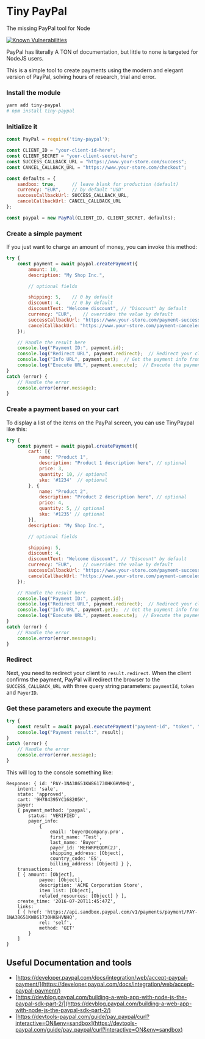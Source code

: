 # Tiny PayPal
The missing PayPal tool for Node

<a href="https://snyk.io/test/github/TvrboPro/TinyPaypal"><img src="https://snyk.io/test/github/TvrboPro/TinyPaypal/badge.svg" alt="Known Vulnerabilities" data-canonical-src="https://snyk.io/test/github/TvrboPro/TinyPaypal" style="max-width:100%;"></a>

PayPal has literally A TON of documentation, but little to none is targeted for NodeJS users.

This is a simple tool to create payments using the modern and elegant version of PayPal, solving hours of research, trial and error.

### Install the module

```bash
yarn add tiny-paypal
# npm install tiny-paypal
```

### Initialize it

```js
const PayPal = require('tiny-paypal');

const CLIENT_ID = "your-client-id-here";
const CLIENT_SECRET = "your-client-secret-here";
const SUCCESS_CALLBACK_URL = "https://www.your-store.com/success";
const CANCEL_CALLBACK_URL = "https://www.your-store.com/checkout";

const defaults = {
	sandbox: true, 		// leave blank for production (default)
	currency: "EUR",	// by default "USD"
	successCallbackUrl: SUCCESS_CALLBACK_URL,
	cancelCallbackUrl: CANCEL_CALLBACK_URL
};

const paypal = new PayPal(CLIENT_ID, CLIENT_SECRET, defaults);
```

### Create a simple payment

If you just want to charge an amount of money, you can invoke this method:

```js
try {
	const payment = await paypal.createPayment({
		amount: 10,
		description: "My Shop Inc.",

		// optional fields

		shipping: 5,    // 0 by default
		discount: 4,    // 0 by default
		discountText: "Welcome discount", // "Discount" by default
		currency: "EUR",    // overrides the value by default
		successCallbackUrl: "https://www.your-store.com/payment-success",    // overrides the value set before
		cancelCallbackUrl: "https://www.your-store.com/payment-canceled"    // overrides the value set before
	});

	// Handle the result here
	console.log("Payment ID:", payment.id);
	console.log("Redirect URL", payment.redirect);  // Redirect your client's browser to this URL
	console.log("Info URL", payment.get);  // Get the payment info from this URL
	console.log("Execute URL", payment.execute);  // Execute the payment through this URL (payment approval is needed)
}
catch (error) {
	// Handle the error
	console.error(error.message);
}
```

### Create a payment based on your cart

To display a list of the items on the PayPal screen, you can use TinyPaypal like this:

```js
try {
	const payment = await paypal.createPayment({
		cart: [{
			name: "Product 1",
			description: "Product 1 description here", // optional
			price: 3,
			quantity: 10, // optional
			sku: '#1234'  // optional
		}, {
			name: "Product 2",
			description: "Product 2 description here", // optional
			price: 4,
			quantity: 5, // optional
			sku: '#1235' // optional
		}],
		description: "My Shop Inc.",

		// optional fields

		shipping: 5,
		discount: 4,
		discountText: "Welcome discount", // "Discount" by default
		currency: "EUR",    // overrides the value by default
		successCallbackUrl: "https://www.your-store.com/payment-success",    // overrides the value set before
		cancelCallbackUrl: "https://www.your-store.com/payment-canceled"    // overrides the value set before
	});

	// Handle the result here
	console.log("Payment ID:", payment.id);
	console.log("Redirect URL", payment.redirect);  // Redirect your client's browser to this URL
	console.log("Info URL", payment.get);  // Get the payment info from this URL
	console.log("Execute URL", payment.execute);  // Execute the payment through this URL (payment approval is needed)
}
catch (error) {
	// Handle the error
	console.error(error.message);
}

```

### Redirect

Next, you need to redirect your client to `result.redirect`. When the client confirms the payment, PayPal will redirect the browser to the `SUCCESS_CALLBACK_URL` with three query string parameters: `paymentId`, `token` and `PayerID`.


### Get these parameters and execute the payment

```js
try {
	const result = await paypal.executePayment("payment-id", "token", "payer-id");
	console.log("Payment result:", result);
}
catch (error) {
	// Handle the error
	console.error(error.message);
}
```

This will log to the console something like:

	Response: { id: 'PAY-1NA38651KW861730HK6HVNHQ',
		intent: 'sale',
		state: 'approved',
		cart: '9H784395YC168205K',
		payer: 
		{ payment_method: 'paypal',
			status: 'VERIFIED',
			payer_info: 
				{
					email: 'buyer@company.pro',
					first_name: 'Test',
					last_name: 'Buyer',
					payer_id: 'MEFWRPEQDM(2J',
					shipping_address: [Object],
					country_code: 'ES',
					billing_address: [Object] } },
		transactions: 
		[ { amount: [Object],
				payee: [Object],
				description: 'ACME Corporation Store',
				item_list: [Object],
				related_resources: [Object] } ],
		create_time: '2016-07-20T11:45:47Z',
		links: 
		[ { href: 'https://api.sandbox.paypal.com/v1/payments/payment/PAY-1NA38651KW861730HK6HVNHQ',
				rel: 'self',
				method: 'GET' 
			}
		]
	}

## Useful Documentation and tools

* [https://developer.paypal.com/docs/integration/web/accept-paypal-payment/](https://developer.paypal.com/docs/integration/web/accept-paypal-payment/)
* [https://devblog.paypal.com/building-a-web-app-with-node-js-the-paypal-sdk-part-2/](https://devblog.paypal.com/building-a-web-app-with-node-js-the-paypal-sdk-part-2/)
* [https://devtools-paypal.com/guide/pay_paypal/curl?interactive=ON&env=sandbox](https://devtools-paypal.com/guide/pay_paypal/curl?interactive=ON&env=sandbox)

